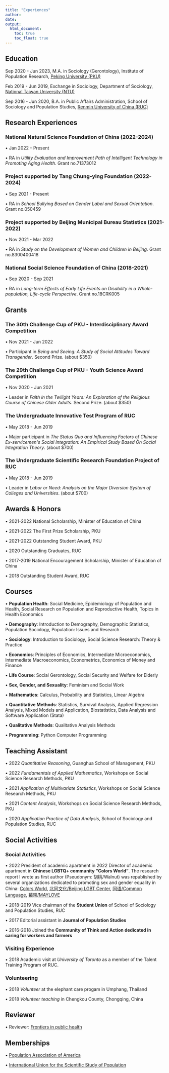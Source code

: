 ```yaml
---
title: "Experiences"
author: 
date: 
output: 
  html_document:
    toc: true
    toc_float: true
---
```


## Education

Sep 2020 - Jun 2023, M.A. in Sociology (Gerontology), Institute of Population Research, [Peking University (PKU)](https://english.pku.edu.cn/)

Feb 2019 - Jun 2019, Exchange in Sociology, Department of Sociology, [National Taiwan University (NTU)](https://www.ntu.edu.tw/english/index.html) 

Sep 2016 - Jun 2020, B.A. in Public Affairs Administration, School of Sociology and Population Studies, [Renmin University of China (RUC)](https://www.ruc.edu.cn/en)


## Research Experiences

### National Natural Science Foundation of China (2022-2024)
• Jan 2022 - Present

• RA in *Utility Evaluation and Improvement Path of Intelligent Technology in Promoting Aging Health*. Grant no.71373012

### Project supported by Tang Chung-ying Foundation (2022-2024)
• Sep 2021 - Present

• RA in *School Bullying Based on Gender Label and Sexual Orientation*. Grant no.050459

### Project supported by Beijing Municipal Bureau Statistics (2021-2022)

• Nov 2021 - Mar 2022

• RA in *Study on the Development of Women and Children in Beijing*. Grant no.8300400418

### National Social Science Foundation of China (2018-2021)

• Sep 2020 - Sep 2021

• RA in *Long-term Effects of Early Life Events on Disability in a Whole-population, Life-cycle Perspective*. Grant no.18CRK005


## Grants

### The 30th Challenge Cup of PKU - Interdisciplinary Award Competition

• Nov 2021 - Jun 2022

• Participant in *Being and Seeing: A Study of Social Attitudes Toward Transgender*. Second Prize. (about $350)

### The 29th Challenge Cup of PKU - Youth Science Award Competition

• Nov 2020 - Jun 2021

• Leader in *Faith in the Twilight Years: An Exploration of the Religious Course of Chinese Older Adults*. Second Prize. (about $350)

### The Undergraduate Innovative Test Program of RUC

• May 2018 - Jun 2019

• Major participant in *The Status Quo and Influencing Factors of Chinese Ex-servicemen's Social Integration: An Empirical Study Based On Social Integration Theory*. (about $700)

### The Undergraduate Scientific Research Foundation Project of RUC

• May 2018 - Jun 2019

• Leader in *Labor or Need: Analysis on the Major Diversion System of Colleges and Universities*. (about $700)

##	Awards & Honors

• 2021-2022 National Scholarship, Minister of Education of China

• 2021-2022 The First Prize Scholarship, PKU

• 2021-2022 Outstanding Student Award, PKU

• 2020 Outstanding Graduates, RUC

• 2017-2019 National Encouragement Scholarship, Minister of Education of China

• 2018 Outstanding Student Award, RUC

## Courses

• **Population Health**: Social Medicine, Epidemiology of Population and Health, Social Research on Population and Reproductive Health, Topics in Health Economics

• **Demography**: Introduction to Demography, Demographic Statistics, Population Sociology, Population: Issues and Research

• **Sociology**: Introduction to Sociology, Social Science Research: Theory & Practice 

• **Economics**: Principles of Economics, Intermediate Microeconomics, Intermediate Macroeconomics, Econometrics, Economics of Money and Finance

• **Life Course**: Social Gerontology, Social Security and Welfare for Elderly

• **Sex, Gender, and Sexuality**: Feminism and Social Work

• **Mathematics**: Calculus, Probability and Statistics, Linear Algebra

• **Quantitative Methods**: Statistics, Survival Analysis, Applied Regression Analysis, Mixed Models and Application, Biostatistics, Data Analysis and Software Application (Stata)

• **Qualitative Methods**: Qualitative Analysis Methods

• **Programming**: Python Computer Programming
	
## Teaching Assistant

• 2022 *Quantitative Reasoning*, Guanghua School of Management, PKU

• 2022 *Fundamentals of Applied Mathematics*, Workshops on Social Science Research Methods, PKU

• 2021 *Application of Multivariate Statistics*, Workshops on Social Science Research Methods, PKU

• 2021 *Content Analysis*, Workshops on Social Science Research Methods, PKU

• 2020 *Application Practice of Data Analysis*, School of Sociology and Population Studies, RUC


## Social Activities

### Social Activities

• 2022 President of academic apartment in 2022 Director of academic apartment in **Chinese LGBTQ+ community “Colors World”**. The research report I wrote as first author (Pseudonym: 胡桃/Walnut) was republished by several organizations dedicated to promoting sex and gender equality in China: [Colors World](https://colorsworld.top/articles/2022/ColorsWorld_2022-03-30%2021_%E5%8E%9F%E5%88%9B%E7%A0%94%E7%A9%B6%20_%202022%E5%B9%B4%E5%85%B3%E4%BA%8E%E8%B7%A8%E6%80%A7%E5%88%AB%E8%80%85%E7%9A%84%E7%A4%BE%E4%BC%9A%E6%80%81%E5%BA%A6%E8%B0%83%E6%9F%A5%E6%8A%A5%E5%91%8A.html), [北同文化/Beijing LGBT Center](https://mp.weixin.qq.com/s/RkhMyjMeRcHsRKX6qG_q1g), [同语/Common Language](https://mp.weixin.qq.com/s/uPPHT73HO7oNKmefTdKQoQ), [莓辣/MAYLOVE](https://mp.weixin.qq.com/s/KCdn9x4ozTZQHNzuUKt2qw)

• 2018-2019 Vice chairman of the **Student Union** of School of Sociology and Population Studies, RUC

• 2017 Editorial assistant in **Journal of Population Studies**

• 2016-2018 Joined the **Community of Think and Action dedicated in caring for workers and farmers**

### Visiting Experience

• 2018 Academic visit at *University of Toronto* as a member of the Talent Training Program of RUC.


### Volunteering

• 2018 *Volunteer* at the elephant care progam in Umphang, Thailand

• 2018 *Volunteer teaching* in Chengkou County, Chongqing, China


## Reviewer


• Reviewer: [Frontiers in public health](https://www.frontiersin.org/articles/10.3389/fpubh.2022.965017/full?&utm_source=Email_to_rerev_&utm_medium=Email&utm_content=T1_11.5e4_reviewer&utm_campaign=Email_publication&journalName=Frontiers_in_Public_Health&id=965017)

## Memberships

•  [Population Association of America](https://www.populationassociation.org/home)

•  [International Union for the Scientific Study of Population](https://www.iussp.org/)

